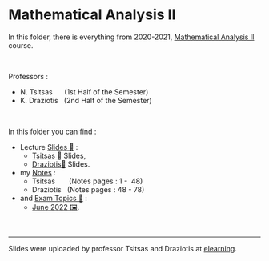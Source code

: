 # Mathematical Analysis II

In this folder, there is everything from 2020-2021, [Mathematical Analysis II](https://elearning.auth.gr/course/view.php?id=6561) course.

<br/>

Professors : 
- N. Tsitsas  &nbsp;&nbsp;&nbsp;&nbsp;&nbsp;(1st Half of the Semester)
- K. Draziotis &nbsp;&nbsp;(2nd Half of the Semester)

<br/>

In this folder you can find : 
- Lecture [Slides 📁](https://github.com/tsingi-chris/CSD-Auth/tree/main/2nd%20Semester/Mathematical%20Analysis%20II/Slides) :
    - [Tsitsas 📁](https://github.com/tsingi-chris/CSD-Auth/tree/main/2nd%20Semester/Mathematical%20Analysis%20II/Slides/Tsitsas) Slides,
    - [Draziotis📁](https://github.com/tsingi-chris/CSD-Auth/tree/main/2nd%20Semester/Mathematical%20Analysis%20II/Slides/Draziotis) Slides.
- my [Notes](https://github.com/tsingi-chris/CSD-Auth/raw/main/2nd%20Semester/Mathematical%20Analysis%20II/Notes.pdf) :
    - Tsitsas &nbsp;&nbsp;&nbsp;&nbsp;&nbsp;&nbsp;(Notes pages : 1 - &nbsp;48)
    - Draziotis &nbsp;&nbsp;(Notes pages : 48 - 78)
- and [Exam Topics 📂](https://github.com/tsingi-chris/CSD-Auth/tree/main/2nd%20Semester/Mathematical%20Analysis%20II/%CE%98%CE%AD%CE%BC%CE%B1%CF%84%CE%B1) :
    - [June 2022 🖼️](https://github.com/tsingi-chris/CSD-Auth/raw/main/2nd%20Semester/Mathematical%20Analysis%20II/%CE%98%CE%AD%CE%BC%CE%B1%CF%84%CE%B1/2022%20%CE%99%CE%BF%CF%8D%CE%BD%CE%B9%CE%BF%CF%82.jpeg).

<br/>
<hr/>

Slides were uploaded by professor Tsitsas and Draziotis at [elearning](https://elearning.auth.gr/course/view.php?id=6561).